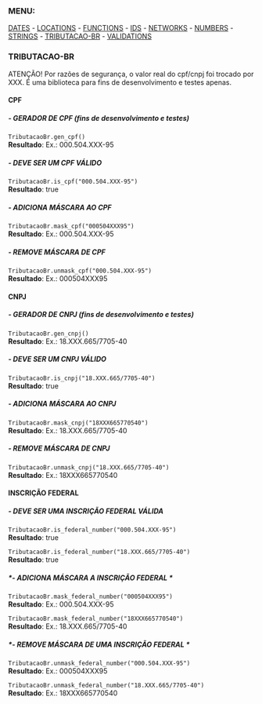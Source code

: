### MENU:
[DATES](https://github.com/maviniciuus/js-helpers/blob/master/doc/DATES.md) *-* [LOCATIONS](https://github.com/maviniciuus/js-helpers/blob/master/doc/LOCATIONS.md) *-* [FUNCTIONS](https://github.com/maviniciuus/js-helpers/blob/master/doc/FUNCTIONS.md) *-* [IDS](https://github.com/maviniciuus/js-helpers/blob/master/doc/IDS.md) *-* [NETWORKS](https://github.com/maviniciuus/js-helpers/blob/master/doc/NETWORKS.md) *-* [NUMBERS](https://github.com/maviniciuus/js-helpers/blob/master/doc/NUMBERS.md) *-* [STRINGS](https://github.com/maviniciuus/js-helpers/blob/master/doc/STRINGS.md) *-* [TRIBUTACAO-BR](https://github.com/maviniciuus/js-helpers/blob/master/doc/TRIBUTACAO-BR.md) *-* [VALIDATIONS](https://github.com/maviniciuus/js-helpers/blob/master/doc/VALIDATIONS.md)

### TRIBUTACAO-BR
ATENÇÃO! Por razões de segurança, o valor real do cpf/cnpj foi trocado por XXX. É uma biblioteca para fins de desenvolvimento e testes apenas.

#### CPF

##### *- GERADOR DE CPF (fins de desenvolvimento e testes)*

`TributacaoBr.gen_cpf()`  
**Resultado**: Ex.: 000.504.XXX-95  

##### *- DEVE SER UM CPF VÁLIDO*

`TributacaoBr.is_cpf("000.504.XXX-95")`  
**Resultado**: true  
  
##### *- ADICIONA MÁSCARA AO CPF*

`TributacaoBr.mask_cpf("000504XXX95")`  
**Resultado**: Ex.: 000.504.XXX-95  

##### *- REMOVE MÁSCARA DE CPF*

`TributacaoBr.unmask_cpf("000.504.XXX-95")`  
**Resultado**: Ex.: 000504XXX95  

#### CNPJ

##### *- GERADOR DE CNPJ (fins de desenvolvimento e testes)*

`TributacaoBr.gen_cnpj()`  
**Resultado**: Ex.: 18.XXX.665/7705-40  

##### *- DEVE SER UM CNPJ VÁLIDO*

`TributacaoBr.is_cnpj("18.XXX.665/7705-40")`  
**Resultado**: true  

##### *- ADICIONA MÁSCARA AO CNPJ*

`TributacaoBr.mask_cnpj("18XXX665770540")`  
**Resultado**: Ex.: 18.XXX.665/7705-40  

##### *- REMOVE MÁSCARA DE CNPJ*

`TributacaoBr.unmask_cnpj("18.XXX.665/7705-40")`  
**Resultado**: Ex.: 18XXX665770540  

#### INSCRIÇÃO FEDERAL

##### *- DEVE SER UMA INSCRIÇÃO FEDERAL VÁLIDA*

`TributacaoBr.is_federal_number("000.504.XXX-95")`  
**Resultado**: true

`TributacaoBr.is_federal_number("18.XXX.665/7705-40")`  
**Resultado**: true  

##### *- ADICIONA MÁSCARA A INSCRIÇÃO FEDERAL *

`TributacaoBr.mask_federal_number("000504XXX95")`  
**Resultado**: Ex.: 000.504.XXX-95 

`TributacaoBr.mask_federal_number("18XXX665770540")`  
**Resultado**: Ex.: 18.XXX.665/7705-40  

##### *- REMOVE MÁSCARA DE UMA INSCRIÇÃO FEDERAL *

`TributacaoBr.unmask_federal_number("000.504.XXX-95")`  
**Resultado**: Ex.: 000504XXX95  

`TributacaoBr.unmask_federal_number("18.XXX.665/7705-40")`  
**Resultado**: Ex.: 18XXX665770540  

